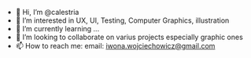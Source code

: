 - 👋 Hi, I’m @calestria
- 👀 I’m interested in UX, UI, Testing, Computer Graphics, illustration
- 🌱 I’m currently learning ...
- 💞️ I’m looking to collaborate on varius projects especially graphic ones
- 📫 How to reach me: email: iwona.wojciechowicz@gmail.com

<!---
calestria/calestria is a ✨ special ✨ repository because its `README.md` (this file) appears on your GitHub profile.
You can click the Preview link to take a look at your changes.
--->
